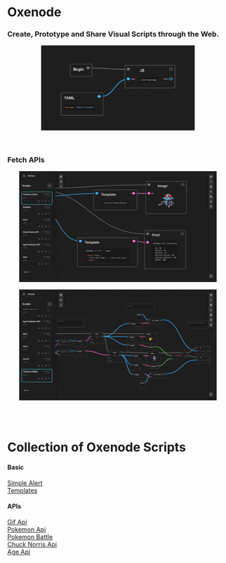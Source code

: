 # Oxenode

### Create, Prototype and Share Visual Scripts through the Web.

<p align="center">
    <img src="./assets/alert.png" alt="Oxenode Alert Preview" width="350"/>
</p>
<br/>

### Fetch APIs 


<p align="center">
    <img src="./assets/PokemonStats.png" alt="Oxenode Pokemon Stats Preview" width="450"/>
</p>


<p align="center">
    <img src="./assets/PokemonCombat.png" alt="Oxenode Pokemon Combat Preview" width="450"/>
</p>

<br/><br/>


# Collection of Oxenode Scripts

#### Basic

[Simple Alert](https://oxenode.io/script/64ebfd6d75803061fb04b6b9)<br/>
[Templates](https://oxenode.io/script/64ec021e75803061fb04b6bb)

#### APIs

[Gif Api](https://oxenode.io/script/64ec51f6cd3c12e86b82d788)<br/>
[Pokemon Api](https://oxenode.io/script/64ebf798390916cc55723204)<br/>
[Pokemon Battle](https://oxenode.io/script/64f087842d65b8bea5f8dc76)<br/>
[Chuck Norris Api](https://oxenode.io/script/64ed72df2d65b8bea5f8dc68)<br/>
[Age Api](https://oxenode.io/script/64ed743c2d65b8bea5f8dc6c)<br/>
